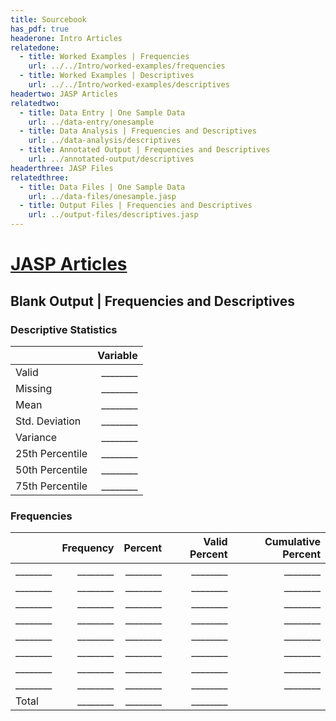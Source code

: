 ```yaml
---
title: Sourcebook
has_pdf: true
headerone: Intro Articles
relatedone:
  - title: Worked Examples | Frequencies
    url: ../../Intro/worked-examples/frequencies
  - title: Worked Examples | Descriptives
    url: ../../Intro/worked-examples/descriptives
headertwo: JASP Articles
relatedtwo:
  - title: Data Entry | One Sample Data
    url: ../data-entry/onesample
  - title: Data Analysis | Frequencies and Descriptives
    url: ../data-analysis/descriptives
  - title: Annotated Output | Frequencies and Descriptives
    url: ../annotated-output/descriptives
headerthree: JASP Files
relatedthree:
  - title: Data Files | One Sample Data
    url: ../data-files/onesample.jasp
  - title: Output Files | Frequencies and Descriptives
    url: ../output-files/descriptives.jasp
---
```


# [JASP Articles](../index.md)

## Blank Output | Frequencies and Descriptives

### Descriptive Statistics

|                 | Variable  |
|:----------------|----------:|
| Valid           | ________  |
| Missing         | ________  |
| Mean            | ________  |
| Std. Deviation  | ________  |
| Variance        | ________  |
| 25th Percentile | ________  |
| 50th Percentile | ________  |
| 75th Percentile | ________  |

### Frequencies

|       | Frequency | Percent | Valid Percent | Cumulative Percent |
|:------|----------:|--------:|---------------:|-------------------:|
| ________ | ________  | ________  | ________       | ________           |
| ________ | ________  | ________  | ________       | ________           |
| ________ | ________  | ________  | ________       | ________           |
| ________ | ________  | ________  | ________       | ________           |
| ________ | ________  | ________  | ________       | ________           |
| ________ | ________  | ________  | ________       | ________           |
| ________ | ________  | ________  | ________       | ________           |
| ________ | ________  | ________  | ________       | ________           |
| Total | ________  | ________  | ________       |                    |
